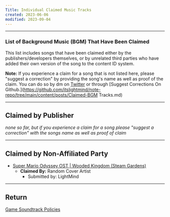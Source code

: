 ```yaml
---
Title: Individual Claimed Music Tracks
created: 2023-06-06
modified: 2023-09-04
---
```


---

### List of Background Music (BGM) That Have Been Claimed

This list includes songs that have been claimed either by the publishers/developers themselves, or by unrelated third parties who have added their own version of the song to the content ID system.

**Note:** If you experience a claim for a song that is not listed here, please "suggest a correction" by providing the song's name as well as proof of the claim. You can do so by dm on [Twitter](https://twitter.com/ItsLightMind) or through \[Suggest Corrections On Github.\](<https://github.com/itslightmind/note-repo/tree/main/content/posts/Claimed-BGM> Tracks.md)

---

## Claimed by Publisher

*none so far, but if you experience a claim for a song please "suggest a correction" with the songs name as well as proof of claim*

---

## Claimed by Non-Affiliated Party

* [Super Mario Odyssey OST | Wooded Kingdom (Steam Gardens)](https://www.youtube.com/watch?v=P-9fvWJxQtU)
  * **Claimed By:** Random Cover Artist
    * Submitted by: LightMind

---

## Return

[Game Soundtrack Policies](Game%20Soundtrack%20Policies.md)
